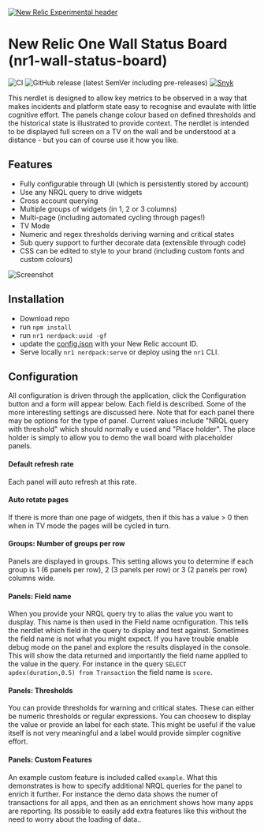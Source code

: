 [![New Relic Experimental header](https://github.com/newrelic/open-source-office/raw/master/examples/categories/images/Experimental.png)](https://github.com/newrelic/open-source-office/blob/master/examples/categories/index.md#new-relic-experimental)

# New Relic One Wall Status Board (nr1-wall-status-board)

![CI](https://github.com/newrelic-experimental/nr1-wall-status-board/workflows/CI/badge.svg) ![GitHub release (latest SemVer including pre-releases)](https://img.shields.io/github/v/release/newrelic-experimental/nr1-wall-status-board?include_prereleases&sort=semver) [![Snyk](https://snyk.io/test/github/newrelic-experimental/nr1-wall-status-board/badge.svg)](https://snyk.io/test/github/newrelic-experimental/nr1-wall-status-board)

This nerdlet is designed to allow key metrics to be observed in a way that makes incidents and platform state easy to recognise and evaulate with little cognitive effort. The panels change colour based on defined thresholds and the historical state is illustrated to provide context. The nerdlet is intended to be displayed full screen on a TV on the wall and be understood at a distance -  but you can of course use it how you like.

## Features
- Fully configurable through UI (which is persistently stored by account)
- Use any NRQL query to drive widgets
- Cross account querying
- Multiple groups of widgets (in 1, 2 or 3 columns)
- Multi-page (including automated cycling through pages!)
- TV Mode
- Numeric and regex thresholds deriving warning and critical states
- Sub query support to further decorate data (extensible through code)
- CSS can be edited to style to your brand (including custom fonts and custom colours)

![Screenshot](gfx/screenshot.png)

## Installation
 - Download repo
 - run `npm install` 
 - run `nr1 nerdpack:uuid -gf`
 - update the [config.json](/nerdlets/status-board-nerdlet/config.json) with your New Relic account ID. 
 - Serve locally `nr1 nerdpack:serve` or deploy using the `nr1` CLI.


## Configuration
All configuration is driven through the application, click the Configuration button and a form will appear below. Each field is described. Some of the more interesting settings are discussed here. Note that for each panel there may be options for the type of panel. Current values include "NRQL query with threshold" which should normally e used and "Place holder". The place holder is simply to allow you to demo the wall board with placeholder panels.

#### Default refresh rate
Each panel will auto refresh at this rate.

#### Auto rotate pages
If there is more than one page of widgets, then if this has a value > 0 then when in TV mode the pages will be cycled in turn.

#### Groups: Number of groups per row
Panels are displayed in groups. This setting allows you to determine if each group is 1 (6 panels per row), 2 (3 panels per row) or 3 (2 panels per row) columns wide.

#### Panels: Field name
When you provide your NRQL query try to alias the value you want to dusplay. This name is then used in the Field name ocnfiguration. This tells the nerdlet which field in the query to display and test against. Sometimes the field name is not what you might expect. If you have trouble enable debug mode on the panel and explore the results displayed in the console. This will show the data returned and importantly the field name applied to the value in the query. For instance in the query `SELECT apdex(duration,0.5) from Transaction` the field name is `score`.

#### Panels: Thresholds
You can provide thresholds for warning and critical states. These can either be numeric thresholds or regular expressions. You can choosew to display the value or provide an label for each state. This might be useful if the value itself is not very meaningful and a label would provide simpler cognitive effort.

#### Panels: Custom Features
An example custom feature is included called `example`. What this demonstrates is how to specify additional NRQL queries for the panel to enrich it further. For instance the demo data shows the numer of transactions for all apps, and then as an enrichment shows how many apps are reporting. Its possible to easily add extra features like this without the need to worry about the loading of data..

